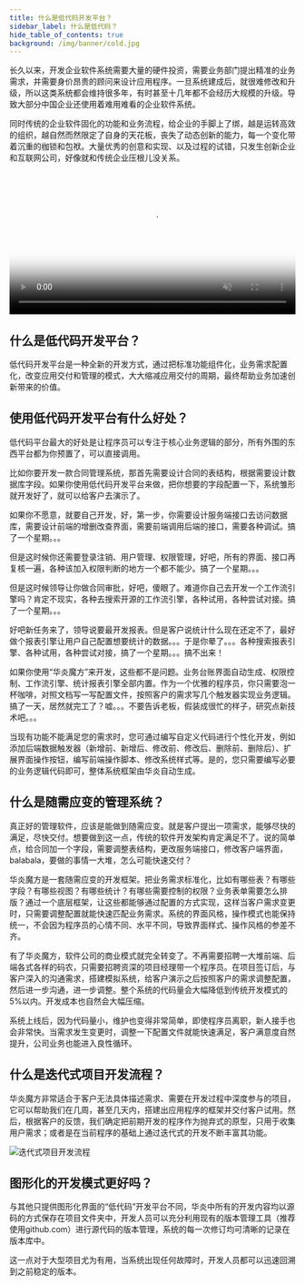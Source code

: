 ```yaml
---
title: 什么是低代码开发平台？
sidebar_label: 什么是低代码？
hide_table_of_contents: true
background: /img/banner/cold.jpg
---
```


长久以来，开发企业软件系统需要大量的硬件投资，需要业务部门提出精准的业务需求，并需要身价昂贵的顾问来设计应用程序。一旦系统建成后，就很难修改和升级，所以这类系统都会维持很多年，有时甚至十几年都不会经历大规模的升级。导致大部分中国企业还使用着难用难看的企业软件系统。

同时传统的企业软件固化的功能和业务流程，给企业的手脚上了绑，越是运转高效的组织，越自然而然限定了自身的天花板，丧失了动态创新的能力，每一个变化带着沉重的枷锁和包袱。大量优秀的创意和实现、以及过程的试错，只发生创新企业和互联网公司，好像就和传统企业压根儿没关系。

<video src="https://www-steedos-com.oss-cn-beijing.aliyuncs.com/videos/creator/creator_object.mp4" controls="controls" poster="/assets/creator_object.png" width="100%" autoplay="autoplay" muted="muted" loop="loop">
your browser does not support the video tag
</video>

## 什么是低代码开发平台？

低代码开发平台是一种全新的开发方式，通过把标准功能组件化，业务需求配置化，改变应用交付和管理的模式，大大缩减应用交付的周期，最终帮助业务加速创新带来的价值。

## 使用低代码开发平台有什么好处？

低代码平台最大的好处是让程序员可以专注于核心业务逻辑的部分，所有外围的东西平台都为你预置了，可以直接调用。

比如你要开发一款合同管理系统，那首先需要设计合同的表结构，根据需要设计数据库字段。如果你使用低代码开发平台来做，把你想要的字段配置一下，系统雏形就开发好了，就可以给客户去演示了。

如果你不愿意，就要自己开发，好，第一步，你需要设计服务端接口去访问数据库，需要设计前端的增删改查界面，需要前端调用后端的接口，需要各种调试。搞了一个星期。。。

但是这时候你还需要登录注销、用户管理、权限管理，好吧，所有的界面、接口再复核一遍，各种该加入权限判断的地方一个都不能少。搞了一个星期。。。

但是这时候领导让你做合同审批，好吧，傻眼了。难道你自己去开发一个工作流引擎吗？肯定不现实，各种去搜索开源的工作流引擎，各种试用，各种尝试对接。搞了一个星期。。。

好吧新任务来了，领导说要最开发报表。但是客户说统计什么现在还定不了，最好做个报表引擎让用户自己配置想要统计的数据。。。于是你晕了。。。各种搜索报表引擎、各种试用，各种尝试对接，搞了一个星期。。。搞不出来！

如果你使用“华炎魔方”来开发，这些都不是问题。业务台账界面自动生成、权限控制、工作流引擎、统计报表引擎全部内置。作为一个优雅的程序员，你只需要泡一杯咖啡，对照文档写一写配置文件，按照客户的需求写几个触发器实现业务逻辑。搞了一天，居然就完工了？嘘。。。不要告诉老板，假装成很忙的样子，研究点新技术吧。。。

当现有功能不能满足您的需求时，您可通过编写自定义代码进行个性化开发，例如添加后端数据触发器（新增前、新增后、修改前、修改后、删除前、删除后）、扩展界面操作按钮，编写前端操作脚本、修改系统样式等。是的，您只需要编写必要的业务逻辑代码即可，整体系统框架由华炎自动生成。

## 什么是随需应变的管理系统？

真正好的管理软件，应该是能做到随需应变。就是客户提出一项需求，能够尽快的满足，尽快交付。想要做到这一点，传统的软件开发架构肯定满足不了。说的简单点，给合同加一个字段，需要调整表结构，更改服务端接口，修改客户端界面，balabala，要做的事情一大堆，怎么可能快速交付？

华炎魔方是一套随需应变的开发框架。把业务需求标准化，比如有哪些表？有哪些字段？有哪些视图？有哪些统计？有哪些需要控制的权限？业务表单需要怎么排版？通过一个底层框架，让这些都能够通过配置的方式实现，这样当客户需求变更时，只需要调整配置就能快速匹配业务需求。系统的界面风格，操作模式也能保持统一，不会因为程序员的心情不同、水平不同，导致界面样式、操作风格的参差不齐。

有了华炎魔方，软件公司的商业模式就完全转变了。不再需要招聘一大堆前端、后端各式各样的码农，只需要招聘资深的项目经理带一个程序员。在项目签订后，与客户深入的沟通需求，搭建模拟系统，给客户演示之后按照客户的需求调整配置，然后进一步沟通，进一步调整。整个系统的代码量会大幅降低到传统开发模式的5%以内。开发成本也自然会大幅压缩。

系统上线后，因为代码量小，维护也变得非常简单，即使程序员离职，新人接手也会非常快。当需求发生变更时，调整一下配置文件就能快速满足，客户满意度自然提升，公司业务也能进入良性循环。

## 什么是迭代式项目开发流程？

华炎魔方非常适合于客户无法具体描述需求、需要在开发过程中深度参与的项目，它可以帮助我们在几周，甚至几天内，搭建出应用程序的框架并交付客户试用。然后，根据客户的反馈，我们确定把前期开发的程序作为抛弃式的原型，只用于收集用户需求；或者是在当前程序的基础上通过迭代式的开发不断丰富其功能。

![迭代式项目开发流程](/assets/overview-dev.jpg)

## 图形化的开发模式更好吗？

与其他只提供图形化界面的“低代码”开发平台不同，华炎中所有的开发内容均以源码的方式保存在项目文件夹中，开发人员可以充分利用现有的版本管理工具（推荐使用github.com）进行源代码的版本管理，系统的每一次修订均可清晰的记录在版本库中。

这一点对于大型项目尤为有用，当系统出现任何故障时，开发人员都可以迅速回溯到之前稳定的版本。